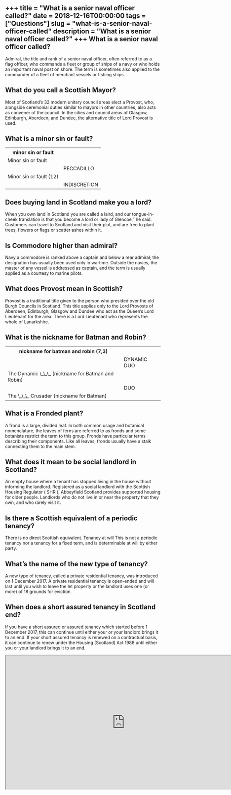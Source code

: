 +++
title = "What is a senior naval officer called?"
date = 2018-12-16T00:00:00
tags = ["Questions"]
slug = "what-is-a-senior-naval-officer-called"
description = "What is a senior naval officer called?"
+++
What is a senior naval officer called?
--------------------------------------

Admiral, the title and rank of a senior naval officer, often referred to as a flag officer, who commands a fleet or group of ships of a navy or who holds an important naval post on shore. The term is sometimes also applied to the commander of a fleet of merchant vessels or fishing ships.

What do you call a Scottish Mayor?
----------------------------------

Most of Scotland’s 32 modern unitary council areas elect a Provost, who, alongside ceremonial duties similar to mayors in other countries, also acts as convener of the council. In the cities and council areas of Glasgow, Edinburgh, Aberdeen, and Dundee, the alternative title of Lord Provost is used.

What is a minor sin or fault?
-----------------------------

<table><tr><th>minor sin or fault</th></tr><tr><td>Minor sin or fault</td></tr><tr><td></td><td>PECCADILLO</td></tr><tr><td>Minor sin or fault (12)</td></tr><tr><td></td><td>INDISCRETION</td></tr></table>

Does buying land in Scotland make you a lord?
---------------------------------------------

When you own land in Scotland you are called a laird, and our tongue-in-cheek translation is that you become a lord or lady of Glencoe,” he said. Customers can travel to Scotland and visit their plot, and are free to plant trees, flowers or flags or scatter ashes within it.

Is Commodore higher than admiral?
---------------------------------

Navy a commodore is ranked above a captain and below a rear admiral; the designation has usually been used only in wartime. Outside the navies, the master of any vessel is addressed as captain, and the term is usually applied as a courtesy to marine pilots.

What does Provost mean in Scottish?
-----------------------------------

Provost is a traditional title given to the person who presided over the old Burgh Councils in Scotland. This title applies only to the Lord Provosts of Aberdeen, Edinburgh, Glasgow and Dundee who act as the Queen’s Lord Lieutenant for the area. There is a Lord Lieutenant who represents the whole of Lanarkshire.

What is the nickname for Batman and Robin?
------------------------------------------

<table><tr><th>nickname for batman and robin (7,3)</th></tr><tr><td></td><td>DYNAMIC DUO</td></tr><tr><td>The Dynamic \_\_\_ (nickname for Batman and Robin)</td></tr><tr><td></td><td>DUO</td></tr><tr><td>The \_\_\_ Crusader (nickname for Batman)</td></tr></table>

What is a Fronded plant?
------------------------

A frond is a large, divided leaf. In both common usage and botanical nomenclature, the leaves of ferns are referred to as fronds and some botanists restrict the term to this group. Fronds have particular terms describing their components. Like all leaves, fronds usually have a stalk connecting them to the main stem.

What does it mean to be social landlord in Scotland?
----------------------------------------------------

An empty house where a tenant has stopped living in the house without informing the landlord. Registered as a social landlord with the Scottish Housing Regulator ( SHR ), Abbeyfield Scotland provides supported housing for older people. Landlords who do not live in or near the property that they own, and who rarely visit it.

Is there a Scottish equivalent of a periodic tenancy?
-----------------------------------------------------

There is no direct Scottish equivalent. Tenancy at will This is not a periodic tenancy nor a tenancy for a fixed term, and is determinable at will by either party.

What’s the name of the new type of tenancy?
-------------------------------------------

A new type of tenancy, called a private residential tenancy, was introduced on 1 December 2017. A private residential tenancy is open-ended and will last until you wish to leave the let property or the landlord uses one (or more) of 18 grounds for eviction.

When does a short assured tenancy in Scotland end?
--------------------------------------------------

If you have a short assured or assured tenancy which started before 1 December 2017, this can continue until either your or your landlord brings it to an end. If your short assured tenancy is renewed on a contractual basis, it can continue to renew under the Housing (Scotland) Act 1988 until either you or your landlord brings it to an end.

<iframe allow="accelerometer; autoplay; clipboard-write; encrypted-media; gyroscope; picture-in-picture" allowfullscreen="" class="__youtube_prefs__  epyt-is-override  no-lazyload" data-no-lazy="1" data-origheight="433" data-origwidth="770" data-skipgform_ajax_framebjll="" height="433" id="_ytid_67339" loading="lazy" src="https://www.youtube.com/embed/kam0WRzJW9g?enablejsapi=1&autoplay=0&cc_load_policy=0&cc_lang_pref=&iv_load_policy=1&loop=0&modestbranding=0&rel=1&fs=1&playsinline=0&autohide=2&theme=dark&color=red&controls=1&" title="YouTube player" width="770"></iframe>